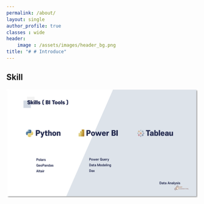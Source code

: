 ```yaml
---
permalink: /about/
layout: single
author_profile: true
classes : wide
header:
    image : /assets/images/header_bg.png
title: "# # Introduce"
---
```


## Skill

![foo](/assets/images/skill.png)